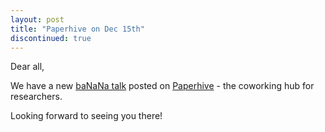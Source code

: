```yaml
---
layout: post
title: "Paperhive on Dec 15th"
discontinued: true
---
```


Dear all,

We have a new [baNaNa talk] posted on [Paperhive] - the coworking hub for researchers.

Looking forward to seeing you there!


[Paperhive]: https://paperhive.org/
[baNaNa talk]: http://projectbanana.github.io/lecture/2016/12/15/paperhive.html
